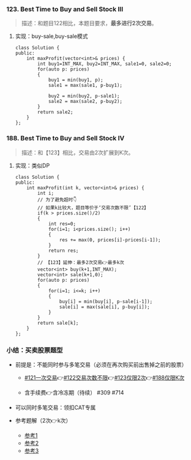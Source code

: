 

### 123. Best Time to Buy and Sell Stock III
>描述：和题目122相比，本题目要求，**最多进行2次交易**。
1. <p id="123">实现：buy-sale,buy-sale模式</p>
    
    ```
    class Solution {
    public:
        int maxProfit(vector<int>& prices) {
            int buy1=INT_MAX, buy2=INT_MAX, sale1=0, sale2=0;
            for(auto p: prices)
            {
                buy1 = min(buy1, p);
                sale1 = max(sale1, p-buy1);

                buy2 = min(buy2, p-sale1);
                sale2 = max(sale2, p-buy2);
            }
            return sale2;
        }
    };
    ```

### 188. Best Time to Buy and Sell Stock IV
>描述：和【123】相比，交易由2次扩展到K次。
1. <p id="188">实现：类似DP</p>

    ```
    class Solution {
    public:
        int maxProfit(int k, vector<int>& prices) {        
            int i;        
            // 为了避免超时👇
            // 如果k比较大，题目等价于‘交易次数不限’【122】
            if(k > prices.size()/2)
            {
                int res=0;
                for(i=1; i<prices.size(); i++)
                {
                    res += max(0, prices[i]-prices[i-1]);
                }
                return res;
            }        
            // 【123】延伸：最多2次交易👉最多k次
            vector<int> buy(k+1,INT_MAX);
            vector<int> sale(k+1,0);
            for(auto p: prices)
            {
                for(i=1; i<=k; i++)
                {
                    buy[i] = min(buy[i], p-sale[i-1]);
                    sale[i] = max(sale[i], p-buy[i]);
                }            
            }
            return sale[k];  
        }
    };
    ```


### 小结：买卖股票题型
- 前提是：不能同时参与多笔交易（必须在再次购买前出售掉之前的股票）
    * [#121一次交易](./121.BestTimetoBuyandSellStock.md)👉[#122交易次数不限](./122.BestTimetoBuyandSellStockII.md)👉[#123仅限2次](#123)👉[#188仅限K次](#188)
        
    * 含手续费👉含冷冻期（待续）
        #309 #714
    
- 可以同时多笔交易：领扣CAT专属

- 参考题解（2次👉k次）
    * [参考1](https://leetcode.com/problems/best-time-to-buy-and-sell-stock-iv/discuss/54125/Very-understandable-solution-by-reusing-Problem-III-idea)
    * [参考2](https://leetcode.com/problems/best-time-to-buy-and-sell-stock-iv/discuss/54121/Share-my-C%2B%2B-DP-solution-with-O(kn)-time-O(k)-space-10ms)
    * [参考3](https://leetcode.com/problems/best-time-to-buy-and-sell-stock-iii/discuss/135704/Detail-explanation-of-DP-solution)
